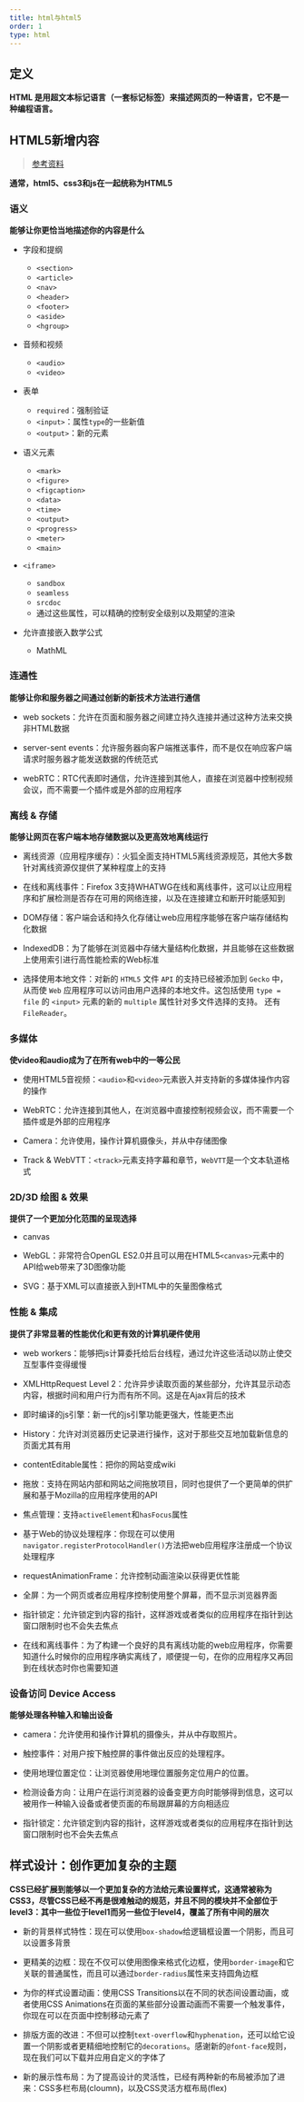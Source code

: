 ```yaml
---
title: html与html5
order: 1
type: html
---
```


## 定义

**HTML 是用超文本标记语言（一套标记标签）来描述网页的一种语言，它不是一种编程语言。**

## HTML5新增内容

> [参考资料](https://developer.mozilla.org/zh-CN/docs/Web/Guide/HTML/HTML5)

**通常，html5、css3和js在一起统称为HTML5**

### 语义

**能够让你更恰当地描述你的内容是什么**

- 字段和提纲
  - `<section>`
  - `<article>`
  - `<nav>`
  - `<header>`
  - `<footer>`
  - `<aside>`
  - `<hgroup>`

- 音频和视频
  - `<audio>`
  - `<video>`

- 表单
  - `required`：强制验证
  - `<input>`：属性`type`的一些新值
  - `<output>`：新的元素

- 语义元素
  - `<mark>`
  - `<figure>`
  - `<figcaption>`
  - `<data>`
  - `<time>`
  - `<output>`
  - `<progress>`
  - `<meter>`
  - `<main>`

- `<iframe>`
  - `sandbox`
  - `seamless`
  - `srcdoc`
  - 通过这些属性，可以精确的控制安全级别以及期望的渲染

- 允许直接嵌入数学公式
  - MathML

### 连通性

**能够让你和服务器之间通过创新的新技术方法进行通信**

- web sockets：允许在页面和服务器之间建立持久连接并通过这种方法来交换非HTML数据

- server-sent events：允许服务器向客户端推送事件，而不是仅在响应客户端请求时服务器才能发送数据的传统范式

- webRTC：RTC代表即时通信，允许连接到其他人，直接在浏览器中控制视频会议，而不需要一个插件或是外部的应用程序

### 离线 & 存储

**能够让网页在客户端本地存储数据以及更高效地离线运行**

- 离线资源（应用程序缓存）：火狐全面支持HTML5离线资源规范，其他大多数针对离线资源仅提供了某种程度上的支持

- 在线和离线事件：Firefox 3支持WHATWG在线和离线事件，这可以让应用程序和扩展检测是否存在可用的网络连接，以及在连接建立和断开时能感知到

- DOM存储：客户端会话和持久化存储让web应用程序能够在客户端存储结构化数据

- IndexedDB：为了能够在浏览器中存储大量结构化数据，并且能够在这些数据上使用索引进行高性能检索的Web标准

- 选择使用本地文件：对新的 `HTML5` 文件 `API` 的支持已经被添加到 `Gecko` 中，从而使 `Web` 应用程序可以访问由用户选择的本地文件。这包括使用 `type = file` 的 `<input>` 元素的新的 `multiple` 属性针对多文件选择的支持。 还有 `FileReader`。

### 多媒体

**使video和audio成为了在所有web中的一等公民**

- 使用HTML5音视频：`<audio>`和`<video>`元素嵌入并支持新的多媒体操作内容的操作

- WebRTC：允许连接到其他人，在浏览器中直接控制视频会议，而不需要一个插件或是外部的应用程序

- Camera：允许使用，操作计算机摄像头，并从中存储图像

- Track & WebVTT：`<track>`元素支持字幕和章节，`WebVTT`是一个文本轨道格式

### 2D/3D 绘图 & 效果

**提供了一个更加分化范围的呈现选择**

- canvas

- WebGL：非常符合OpenGL ES2.0并且可以用在HTML5`<canvas>`元素中的API给web带来了3D图像功能

- SVG：基于XML可以直接嵌入到HTML中的矢量图像格式

### 性能 & 集成

**提供了非常显著的性能优化和更有效的计算机硬件使用**

- web workers：能够把js计算委托给后台线程，通过允许这些活动以防止使交互型事件变得缓慢

- XMLHttpRequest Level 2：允许异步读取页面的某些部分，允许其显示动态内容，根据时间和用户行为而有所不同。这是在Ajax背后的技术

- 即时编译的js引擎：新一代的js引擎功能更强大，性能更杰出

- History：允许对浏览器历史记录进行操作，这对于那些交互地加载新信息的页面尤其有用

- contentEditable属性：把你的网站变成wiki

- 拖放：支持在网站内部和网站之间拖放项目，同时也提供了一个更简单的供扩展和基于Mozilla的应用程序使用的API

- 焦点管理：支持`activeElement`和`hasFocus`属性

- 基于Web的协议处理程序：你现在可以使用`navigator.registerProtocolHandler()`方法把web应用程序注册成一个协议处理程序

- requestAnimationFrame：允许控制动画渲染以获得更优性能

- 全屏：为一个网页或者应用程序控制使用整个屏幕，而不显示浏览器界面

- 指针锁定：允许锁定到内容的指针，这样游戏或者类似的应用程序在指针到达窗口限制时也不会失去焦点

- 在线和离线事件：为了构建一个良好的具有离线功能的web应用程序，你需要知道什么时候你的应用程序确实离线了，顺便提一句，在你的应用程序又再回到在线状态时你也需要知道

### 设备访问 Device Access

**能够处理各种输入和输出设备**

- camera：允许使用和操作计算机的摄像头，并从中存取照片。

- 触控事件：对用户按下触控屏的事件做出反应的处理程序。

- 使用地理位置定位：让浏览器使用地理位置服务定位用户的位置。

- 检测设备方向：让用户在运行浏览器的设备变更方向时能够得到信息，这可以被用作一种输入设备或者使页面的布局跟屏幕的方向相适应

- 指针锁定：允许锁定到内容的指针，这样游戏或者类似的应用程序在指针到达窗口限制时也不会失去焦点

## 样式设计：创作更加复杂的主题

**CSS已经扩展到能够以一个更加复杂的方法给元素设置样式，这通常被称为CSS3，尽管CSS已经不再是很难触动的规范，并且不同的模块并不全部位于level3：其中一些位于level1而另一些位于level4，覆盖了所有中间的层次**

- 新的背景样式特性：现在可以使用`box-shadow`给逻辑框设置一个阴影，而且可以设置多背景

- 更精美的边框：现在不仅可以使用图像来格式化边框，使用`border-image`和它关联的普通属性，而且可以通过`border-radius`属性来支持圆角边框

- 为你的样式设置动画：使用CSS Transitions以在不同的状态间设置动画，或者使用CSS Animations在页面的某些部分设置动画而不需要一个触发事件，你现在可以在页面中控制移动元素了

- 排版方面的改进：不但可以控制`text-overflow`和`hyphenation`，还可以给它设置一个阴影或者更精细地控制它的`decorations`。感谢新的`@font-face`规则，现在我们可以下载并应用自定义的字体了

- 新的展示性布局：为了提高设计的灵活性，已经有两种新的布局被添加了进来：CSS多栏布局(cloumn)，以及CSS灵活方框布局(flex)

